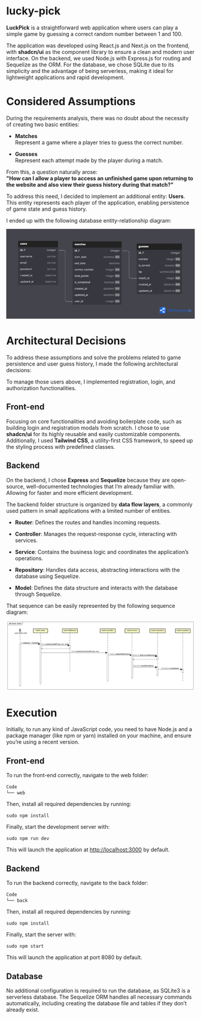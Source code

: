 # lucky-pick

**LuckPick** is a straightforward web application where users can play a simple game by guessing a correct random number between 1 and 100.

The application was developed using React.js and Next.js on the frontend, with **shadcn/ui** as the component library to ensure a clean and modern user interface. On the backend, we used Node.js with Express.js for routing and Sequelize as the ORM. For the database, we chose SQLite due to its simplicity and the advantage of being serverless, making it ideal for lightweight applications and rapid development.


# Considered Assumptions

During the requirements analysis, there was no doubt about the necessity of creating two basic entities:

- **Matches**  
  Represent a game where a player tries to guess the correct number.

- **Guesses**  
  Represent each attempt made by the player during a match.

From this, a question naturally arose:  
**"How can I allow a player to access an unfinished game upon returning to the website and also view their guess history during that match?"**

To address this need, I decided to implement an additional entity: **Users**.  
This entity represents each player of the application, enabling persistence of game state and guess history.

I ended up with the following database entity-relationship diagram:

![er.png](https://github.com/FernandoIbrahim/lucky-pick/blob/main/Docs/database/er.png)

# Architectural Decisions

To address these assumptions and solve the problems related to game persistence and user guess history, I made the following architectural decisions:

To manage those users above, I implemented registration, login, and authorization functionalities.
## Front-end

Focusing on core functionalities and avoiding boilerplate code, such as building login and registration modals from scratch. I chose to use **shadcn/ui** for its highly reusable and easily customizable components. Additionally, I used **Tailwind CSS**, a utility-first CSS framework, to speed up the styling process with predefined classes.

## Backend 

On the backend, I chose **Express** and **Sequelize** because they are open-source, well-documented technologies that I’m already familiar with. Allowing for faster and more efficient development.

The backend folder structure is organized by **data flow layers**, a commonly used pattern in small applications with a limited number of entities.

- **Router**: Defines the routes and handles incoming requests.
    
- **Controller**: Manages the request-response cycle, interacting with services.
    
- **Service**: Contains the business logic and coordinates the application’s operations.
    
- **Repository**: Handles data access, abstracting interactions with the database using Sequelize.
    
- **Model**: Defines the data structure and interacts with the database through Sequelize.

That sequence can be easily represented by the following sequence diagram:

![Create Match Sequence Diagram](https://github.com/FernandoIbrahim/lucky-pick/raw/main/Docs/backend/sequence-driagrams/create-match.png)


# Execution

Initially, to run any kind of JavaScript code, you need to have Node.js and a package manager (like npm or yarn) installed on your machine, and ensure you’re using a recent version.


## Front-end

To run the front-end correctly, navigate to the web folder:

```
Code
└── web
```

Then, install all required dependencies by running:

```
sudo npm install
```

Finally, start the development server with:

```
sudo npm run dev
```

This will launch the application at [http://localhost:3000](http://localhost:3000) by default.


## Backend 

To run the backend correctly, navigate to the back folder:

```
Code
└── back
```

Then, install all required dependencies by running:

```
sudo npm install
```

Finally, start the server with:

```
sudo npm start
```

This will launch the application at port 8080 by default.


## Database

No additional configuration is required to run the database, as SQLite3 is a serverless database. The Sequelize ORM handles all necessary commands automatically, including creating the database file and tables if they don’t already exist.

